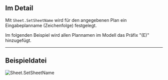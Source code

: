 ## Im Detail
Mit `Sheet.SetSheetName` wird für den angegebenen Plan ein Eingabeplanname (Zeichenfolge) festgelegt.

Im folgenden Beispiel wird allen Plannamen im Modell das Präfix "(E)" hinzugefügt.
___
## Beispieldatei

![Sheet.SetSheetName](./Revit.Elements.Views.Sheet.SetSheetName_img.jpg)
